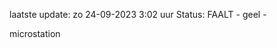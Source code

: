 laatste update: 
zo 24-09-2023  3:02   uur 
Status: FAALT - geel - 
<div class="service Y">microstation</div>